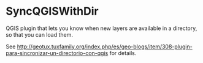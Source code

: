 # SyncQGISWithDir
QGIS plugin that lets you know when new layers are available in a directory, so that you can load them.

See http://geotux.tuxfamily.org/index.php/es/geo-blogs/item/308-plugin-para-sincronizar-un-directorio-con-qgis for details.
